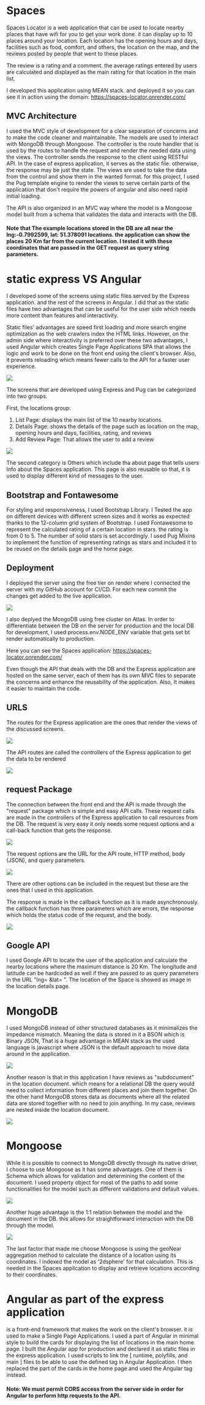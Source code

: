 # Spaces

Spaces Locator is a web application that can be used to locate nearby places that have wifi for you to get your work done. it can display up to 10 places around your location. Each location has the opening hours and days, facilities such as food, comfort, and others, the location on the map, and the reviews posted by people that went to these places.

The review is a rating and a comment. the average ratings entered by users are calculated and displayed as the main rating for that location in the main list.

I developed this application using MEAN stack. and deployed it so you can see it in action using the domain: https://spaces-locator.onrender.com/

## MVC Architecture

I used the MVC style of development for a clear separation of concerns and to make the code cleaner and maintainable. The models are used to interact with MongoDB through Mongoose.
The controller is the route handler that is used by the routes to handle the request and render the needed data using the views. The controller sends the response to the client using RESTful API. In the case of express application, it serves as the static file. otherwise, the response may be just the state.
The views are used to take the data from the control and show them in the wanted format. for this project, I used the Pug template engine to render the views to serve certain parts of the application that don't require the powers of angular and also need rapid initial loading.

The API is also organized in an MVC way where the model is a Mongoose model built from a schema that validates the data and interacts with the DB.

#### Note that The example locations stored in the DB are all near the lng:-0.7992599, lat: 51.378091 locations. the application can show the places 20 Km far from the current location. I tested it with these coordinates that are passed in the GET request as query string parameters.


# static express VS Angular

I developed some of the screens using static files served by the Express application. and the rest of the screens in Angular. I did that as the static files have two advantages that can be useful for the user side which needs more content than features and interactivity.

Static files' advantages are speed first loading and more search engine optimization as the web crawlers index the HTML links. However, on the admin side where interactivity is preferred over these two advantages, I used Angular which creates Single Page Applications SPA that allows the logic and work to be done on the front end using the client's browser. Also, it prevents reloading which means fewer calls to the API for a faster user experience.

![](https://github.com/YoussefSherif10/Spaces_Locator_MEAN_Stack/blob/main/SmartSelect_20230421_172711_Microsoft%20365%20(Office).jpg?raw=true)

The screens that are developed using Express and Pug can be categorized into two groups.

First, the locations group:
1. List Page: displays the main list of the 10 nearby locations.
2. Details Page: shows the details of the page such as location on the map, opening hours and days, facilities, rating, and reviews
3. Add Review Page: That allows the user to add a review

![](https://github.com/YoussefSherif10/Spaces_Locator_MEAN_Stack/blob/main/SmartSelect_20230421_172157_Microsoft%20365%20(Office).jpg?raw=true)

The second category is Others which include tha about page that tells users Info about the Spaces application. 
This page is also reusable so that, it is used to display different kind of messages to the user.

## Bootstrap and Fontawesome

For styling and responsiveness, I used Bootstrap Library. I Tested the app on different devices with different screen sizes and it works as expected thanks to the 12-column grid system of Bootstrap.
I used Fontawesome to represent the calculated rating of a certain location in stars. the rating is from 0 to 5. The number of solid stars is set accordingly. I used Pug Mixins to implement the function of representing ratings as stars and included it to be reused on the details page and the home page.

## Deployment

I deployed the server using the free tier on render where I connected the server with my GitHub account for CI/CD. For each new commit the changes get added to the live application.

![](https://github.com/YoussefSherif10/Spaces_Locator_MEAN_Stack/blob/main/Screenshot_20230422_162516_Microsoft%20365%20(Office).png?raw=true)

I also deplyed the MongoDB using free cluster on Atlas. In order to differentiate between the DB on the server for production and the local DB for development, I used process.env.NODE_ENV variable that gets set bt render automatically to production.

Here you can see the Spaces application: https://spaces-locator.onrender.com/

Even though the API that deals with the DB and the Express application are hosted on the same server, each of them has its own MVC files to separate the concerns and enhance the reusability of the application. Also, It makes it easier to maintain the code.

## URLS

The routes for the Express application are the ones that render the views of the discussed screens.

![](https://github.com/YoussefSherif10/Spaces_Locator_MEAN_Stack/blob/main/SmartSelect_20230424_223647_Microsoft%20365%20(Office).jpg?raw=true)

The API routes are called the controllers of the Express application to get the data to be rendered

![](https://github.com/YoussefSherif10/Spaces_Locator_MEAN_Stack/blob/main/Screenshot%202023-04-26%20at%207.49.53%20PM.png?raw=true)

## request Package

The connection between the front end and the API is made through the "request" package which is simple and easy API calls. These request calls are made in the controllers of the Express application to call resources from the DB.
The request is very easy it only needs some request options and a call-back function that gets the response.


![](https://github.com/YoussefSherif10/Spaces_Locator_MEAN_Stack/blob/main/Screenshot%202023-04-28%20at%206.10.02%20AM.png?raw=true)

The request options are the URL for the API route, HTTP method, body (JSON), and query parameters. 

![](https://github.com/YoussefSherif10/Spaces_Locator_MEAN_Stack/blob/main/Screenshot%202023-04-28%20at%206.11.33%20AM.png?raw=true)

There are other options can be included in the request but these are the ones that I used in this application.

The response is made in the callback function as it is made asynchronously. the callback function has three parameters which are errors, the response which holds the status code of the request, and the body.

![](https://github.com/YoussefSherif10/Spaces_Locator_MEAN_Stack/blob/main/Screenshot%202023-04-28%20at%206.15.28%20AM.png?raw=true)

## Google API

I used Google API to locate the user of the application and calculate the nearby locations where the maximum distance is 20 Km. The longitude and latitude can be hardcoded as well if they are passed to as query parameters in the URL "lng= &lat= ".
The location of the Space is showed as image in the location details page.

# MongoDB

I used MongoDB instead of other structured databases as it minimalizes the impedance mismatch. Meaning the data is stored in it a BSON which is Binary JSON, That is a huge advantage in MEAN stack as the used language is javascript where JSON is the default approach to move data around in the application.

![](https://github.com/YoussefSherif10/Spaces_Locator_MEAN_Stack/blob/main/Screenshot%202023-04-25%20at%2011.39.34%20PM.png?raw=true)

Another reason is that in this application I have reviews as "subdocument" in the location document. which means for a relational DB the query would need to collect information from different places and join them together. On the other hand MongoDB stores data as documents where all the related data are stored together with no need to join anything.
In my case, reviews are nested inside the location document.

![](https://github.com/YoussefSherif10/Spaces_Locator_MEAN_Stack/blob/main/Screenshot%202023-04-26%20at%2012.19.10%20AM.png?raw=true)


# Mongoose

While it is possible to connect to MongoDB directly through its native driver, I choose to use Mongoose as it has some advantages. One of them is Schema which allows for validation and determining the content of the document.
I used property object for most of the paths to add some functionalities for the model such as different validations and default values. 

![](https://github.com/YoussefSherif10/Spaces_Locator_MEAN_Stack/blob/main/Screenshot%202023-04-26%20at%2012.31.06%20AM.png?raw=true)

Another huge advantage is the 1:1 relation between the model and the document in the DB. this allows for straightforward interaction with the DB through the model.

![](https://github.com/YoussefSherif10/Spaces_Locator_MEAN_Stack/blob/main/SmartSelect_20230425_221041_Microsoft%20365%20(Office).jpg?raw=true)

The last factor that made me choose Mongoose is using the geoNear aggregation method to calculate the distance of a location using its coordinates. I indexed the model as '2dsphere' for that calculation. This is needed in the Spaces application to display and retrieve locations according to their coordinates. 

# Angular as part of the express application

is a front-end framework that makes the work on the client's browser. it is used to make a Single Page Applications. I used a part of Angular in minimal style to build the cards for displaying the list of locations in the main home page.
I built the Angular app for production and declared it as static files in the express application. I used scripts to link the [ runtime, polyfills, and main ] files to be able to use the defined tag in Angular Application. I then replaced the part of the cards in the home page and used the Angular tag instead.

#### Note: We must permit CORS access from the server side in order for Angular to perform http requests to the API.